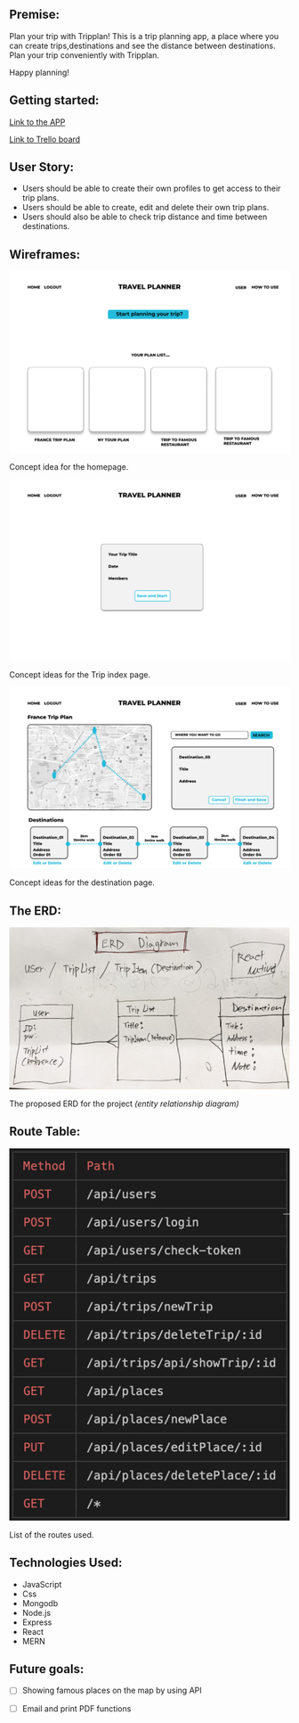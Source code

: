



## Premise: 

Plan your trip with Tripplan!
This is a trip planning app, a place where you can create trips,destinations and see the distance between destinations. Plan your trip conveniently with Tripplan.
 
Happy planning!


## Getting started:
[Link to the APP](https://tripnote.herokuapp.com//)

[Link to Trello board](https://trello.com/b/5EkXJrqq/sei-59project-04)


## User Story:

- Users should be able to create their own profiles to get access to their trip plans.
- Users should be able to create, edit and delete their own trip plans.
- Users should also be able to check trip distance and time between destinations.


## Wireframes:
 
![Proposed Homepage](./img/HomePage.png)

Concept idea for the homepage.

![ProposedTripPage](./img/TripList.png)

Concept ideas for the Trip index page.

![Proposed Destination Page](./img/Destinations.png)

Concept ideas for the destination page.



## The ERD: 

![ERD](./img/turnaround.jpg)

The proposed ERD for the project *(entity relationship diagram)*


## Route Table:
![RouteTable](./img/routes.png)
 
List of the routes used.

## Technologies Used:
- JavaScript
- Css
- Mongodb
- Node.js
- Express
- React
- MERN


## Future goals:
- [ ] Showing famous places on the map by using API
- [ ] Email and print PDF functions

